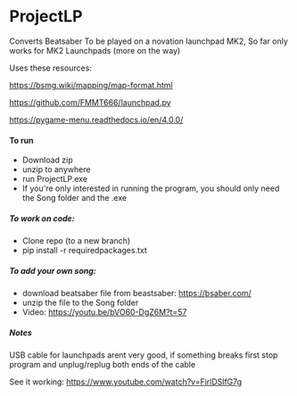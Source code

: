 # ProjectLP
Converts Beatsaber To be played on a novation launchpad MK2,
So far only works for MK2 Launchpads (more on the way)

Uses these resources: 

https://bsmg.wiki/mapping/map-format.html

https://github.com/FMMT666/launchpad.py

https://pygame-menu.readthedocs.io/en/4.0.0/


#### To run
- Download zip
- unzip to anywhere
- run ProjectLP.exe
- If you're only interested in running the program, you should only need the Song folder and the .exe


##### To work on code:
- Clone repo (to a new branch)
- pip install -r requiredpackages.txt

##### To add your own song:
- download beatsaber file from beastsaber: https://bsaber.com/
- unzip the file to the Song folder
- Video: https://youtu.be/bVO60-DgZ6M?t=57

##### Notes
USB cable for launchpads arent very good, if something breaks first stop program and unplug/replug both ends of the cable

See it working:
https://www.youtube.com/watch?v=FirlDSlfG7g
